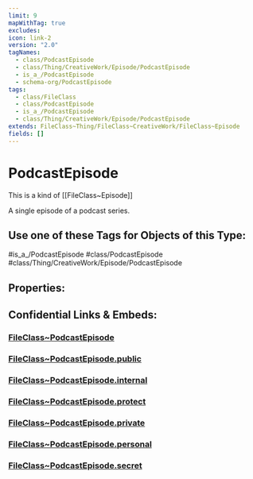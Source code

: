 ```yaml
---
limit: 9
mapWithTag: true
excludes: 
icon: link-2
version: "2.0"
tagNames:
  - class/PodcastEpisode
  - class/Thing/CreativeWork/Episode/PodcastEpisode
  - is_a_/PodcastEpisode
  - schema-org/PodcastEpisode
tags:
  - class/FileClass
  - class/PodcastEpisode
  - is_a_/PodcastEpisode
  - class/Thing/CreativeWork/Episode/PodcastEpisode
extends: FileClass~Thing/FileClass~CreativeWork/FileClass~Episode
fields: []
---
```


# PodcastEpisode
This is a kind of [[FileClass~Episode]]

A single episode of a podcast series.


## Use one of these Tags for Objects of this Type:

#is_a_/PodcastEpisode
#class/PodcastEpisode
#class/Thing/CreativeWork/Episode/PodcastEpisode

## Properties:


## Confidential Links & Embeds: 

### [FileClass~PodcastEpisode](/_Standards/fileClass/FileClass~Thing/FileClass~CreativeWork/FileClass~Episode/FileClass~PodcastEpisode.md) 

### [FileClass~PodcastEpisode.public](/_public/fileClass/FileClass~Thing/FileClass~CreativeWork/FileClass~Episode/FileClass~PodcastEpisode.public.md) 

### [FileClass~PodcastEpisode.internal](/_internal/fileClass/FileClass~Thing/FileClass~CreativeWork/FileClass~Episode/FileClass~PodcastEpisode.internal.md) 

### [FileClass~PodcastEpisode.protect](/_protect/fileClass/FileClass~Thing/FileClass~CreativeWork/FileClass~Episode/FileClass~PodcastEpisode.protect.md) 

### [FileClass~PodcastEpisode.private](/_private/fileClass/FileClass~Thing/FileClass~CreativeWork/FileClass~Episode/FileClass~PodcastEpisode.private.md) 

### [FileClass~PodcastEpisode.personal](/_personal/fileClass/FileClass~Thing/FileClass~CreativeWork/FileClass~Episode/FileClass~PodcastEpisode.personal.md) 

### [FileClass~PodcastEpisode.secret](/_secret/fileClass/FileClass~Thing/FileClass~CreativeWork/FileClass~Episode/FileClass~PodcastEpisode.secret.md)


